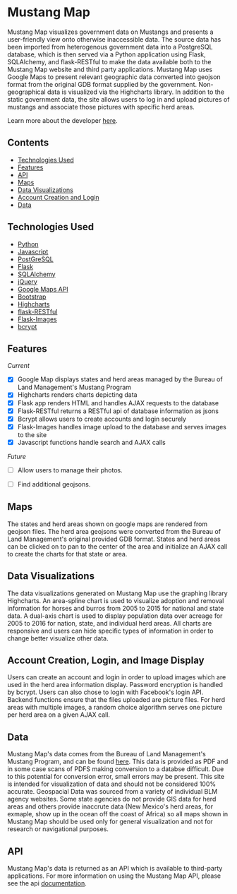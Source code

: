 # Mustang Map

Mustang Map visualizes government data on Mustangs and presents a user-friendly view onto otherwise inaccessible data. The source data has been imported from heterogenous government data into a PostgreSQL database, which is then served via a Python application using Flask, SQLAlchemy, and flask-RESTful to make the data available both to the Mustang Map website and third party applications. Mustang Map uses Google Maps to present relevant geographic data converted into geojson format from the original GDB format supplied by the government. Non-geographical data is visualized via the Highcharts library. In addition to the static government data, the site allows users to log in and upload pictures of mustangs and associate those pictures with specific herd areas.

Learn more about the developer [here](https://oliviaknott.com).


## Contents
- [Technologies Used](#technologiesused)
- [Features](#features)
- [API](#api)
- [Maps](#maps)
- [Data Visualizations](#datavisualizations)
- [Account Creation and Login](#login)
- [Data](#data)

## <a name="technologiesused"></a>Technologies Used
- [Python](https://www.python.org/)
- [Javascript](https://developer.mozilla.org/en-US/docs/Web?Javascript/)
- [PostGreSQL](https://www.postgresql.org/)
- [Flask](http://flask.pocoo.org/)
- [SQLAlchemy](http://www.sqlalchemy.org/)
- [jQuery](https://jquery.com/)
- [Google Maps API](https://developers.google.com/maps/)
- [Bootstrap](http://getbootstrap.com/)
- [Highcharts](http://www.highcharts.com/)
- [flask-RESTful](https://flask-restful.readthedocs.io/)
- [Flask-Images](https://mikeboers.github.io/Flask-Images/)
- [bcrypt](https://www.npmjs.com/package/bcrypt/)

## <a name="features"></a>Features

*Current*

- [X] Google Map displays states and herd areas managed by the Bureau of Land Management's Mustang Program
- [X] Highcharts renders charts depicting data
- [X] Flask app renders HTML and handles AJAX requests to the database
- [X] Flask-RESTful returns a RESTful api of database information as jsons
- [X] Bcrypt allows users to create accounts and login securely
- [X] Flask-Images handles image upload to the database and serves images to the site
- [X] Javascript functions handle search and AJAX calls

*Future*

- [ ] Allow users to manage their photos.
- [ ] Find additional geojsons.


## <a name="maps"></a>Maps

The states and herd areas shown on google maps are rendered from geojson files. The herd area geojsons were converted from the Bureau of Land Management's original provided GDB format. States and herd areas can be clicked on to pan to the center of the area and initialize an AJAX call to create the charts for that state or area.


## <a name="datavisualizations"></a>Data Visualizations

The data visualizations generated on Mustang Map use the graphing library Highcharts.  An area-spline chart is used to visualize adoption and removal information for horses and burros from 2005 to 2015 for national and state data. A dual-axis chart is used to display population data over acreage for 2005 to 2016 for nation, state, and individual herd areas. All charts are responsive and users can hide specific types of information in order to change better visualize other data.


## <a name="login"></a>Account Creation, Login, and Image Display

Users can create an account and login in order to upload images which are used in the herd area information display. Password encryption is handled by bcrypt. Users can also chose to login with Facebook's login API. Backend functions ensure that the files uploaded are picture files. For herd areas with multiple images, a random choice algorithm serves one picture per herd area on a given AJAX call.


## <a name="data"></a>Data

Mustang Map's data comes from the Bureau of Land Management's Mustang Program, and can be found [here](https://www.blm.gov/wo/st/en/prog/whbprogram/herd_management/Data.html). This data is provided as PDF and in some case scans of PDFS making conversion to a databse difficult. Due to this potential for conversion error, small errors may be present. This site is intended for visualization of data and should not be considered 100% accurate. Geospacial Data was sourced from a variety of individual BLM agency websites. Some state agencies do not provide GIS data for herd areas and others provide inaccrute data (New Mexico's herd areas, for exmaple, show up in the ocean off the coast of Africa) so all maps shown in Mustang Map should be used only for general visualization and not for research or navigational purposes.


## <a name="api"></a>API

Mustang Map's data is returned as an API which is available to third-party applications. For more information on using the Mustang Map API, please see the api [documentation](https://github.com/cholestria/MustangMap/tree/master/api_documentation).
